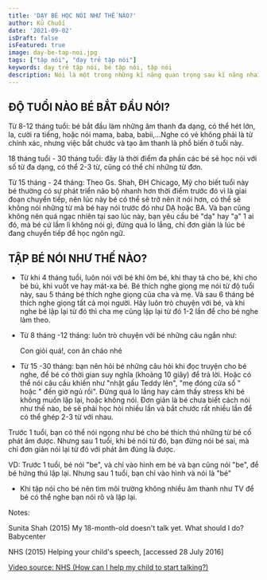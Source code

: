 ```yaml
---
title: 'DẠY BÉ HỌC NÓI NHƯ THẾ NÀO?'
author: Kủ Chuối
date: '2021-09-02'
isDraft: false
isFeatured: true
image: day-be-tap-noi.jpg
tags: ["tập nói", "dạy trẻ tập nói"]
keywords: dạy trẻ tập nói, bé tập nói, tập nói
description: Nói là một trong những kĩ năng quan trọng sau kĩ năng nhai trong ăn dặm. Nói cũng thể hiện sự phát triển của não bộ và hoạt động cơ hàm để tạo ra âm thanh dưới dạng ngôn ngữ.
---
```


## ĐỘ TUỔI NÀO BÉ BẮT ĐẦU NÓI?

Từ 8-12 tháng tuổi: bé bắt đầu làm những âm thanh đa dạng, có thể hét lớn, la, cười ra tiếng, hoặc nói mama, baba, babii,...Nghe có vẻ không phải là từ chính xác, nhưng việc bắt chước và tạo âm thanh là phổ biến ở tuổi này.

18 tháng tuổi - 30 tháng tuổi: đây là thời điểm đa phần các bé sẽ học nói với số từ đa dạng, có thể 2-3 từ, cũng có thể chỉ những từ đơn.

Từ 15 tháng - 24 tháng: Theo Gs. Shah, ĐH Chicago, Mỹ cho biết tuổi này bé thường có sự phát triển não bộ nhanh hơn thời điểm trước đó vì là giai đoạn chuyển tiếp, nên lúc này bé có thể sẽ trở nên ít nói hơn, có thể sẽ không nói những từ mà bé hay nói trước đó như DẠ hoặc BA. Và bạn cũng không nên quá ngạc nhiên tại sao lúc này, bạn yêu cầu bé "dạ" hay "ạ" 1 ai đó, mà bé cứ lầm lì không nói gì, đừng quá lo lắng, chỉ đơn giản là lúc bé đang chuyển tiếp để học ngôn ngữ.

## TẬP BÉ NÓI NHƯ THẾ NÀO?

* Từ khi 4 tháng tuổi, luôn nói với bé khi ôm bé, khi thay tả cho bé, khi cho bé bú, khi vuốt ve hay mát-xa bé. Bé thích nghe giọng mẹ nói từ độ tuổi này, sau 5 tháng bé thích nghe giọng của cha và mẹ. Và sau 6 tháng bé thích nghe giọng tất cả mọi người. Hãy luôn trò chuyện với bé, và khi nghe bé lập lại từ đó thì cha mẹ cũng lập lại từ đó 1-2 lần để cho bé nghe làm theo.

* Từ 8 tháng -12 tháng: luôn trò chuyện với bé những câu ngắn như:

    Con giỏi quá!, con ăn cháo nhé

* Từ 15 -30 tháng: bạn nên hỏi bé những câu hỏi khi đọc truyện cho bé nghe, để bé có thời gian suy nghĩa (khoảng 10 giây) để trả lời. Hoặc có thể nói câu cầu khiến như "nhặt gấu Teddy lên", "mẹ đóng cửa sổ " hoặc " đến giờ ngủ rồi". Đừng quá lo lắng hay cảm thấy stress khi bé không muốn lập lại, hoặc không nói. Đơn giản là bé chưa biết cách nói như thế nào, bé sẽ phải học hỏi nhiều lần và bắt chước rất nhiều lần để có thể ghép 2-3 từ với nhau.

Trước 1 tuổi, bạn có thể nói ngọng như bé cho bé thích thú những từ bé cố phát âm được. Nhưng sau 1 tuổi, khi bé nói từ đó, bạn đừng nói bé sai, mà chỉ đơn giản nói lại từ đó với phát âm đúng là được. 

VD: Trước 1 tuổi, bé nói "be", và chỉ vào hình em bé và bạn cũng nói "be", để bé hứng thú lập lại. Nhưng sau 1 tuổi, bạn chỉ vào hình và nói là "bé"

* Khi tập nói cho bé nên tìm môi trường không nhiều âm thanh như TV để bé có thể nghe bạn nói rõ và lập lại.

Notes:

Sunita Shah (2015) My 18-month-old doesn't talk yet. What should I do? Babycenter

NHS (2015) Helping your child's speech, [accessed 28 July 2016]

[Video source: NHS (How can I help my child to start talking?)](https://www.facebook.com/anhnguyen.nutrition/videos/875680862565678/)

